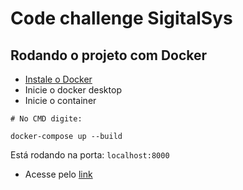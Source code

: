 # Code challenge SigitalSys

## Rodando o projeto com Docker

- [Instale o Docker](https://www.docker.com/products/docker-desktop/)
- Inicie o docker desktop
- Inicie o container
```
# No CMD digite:

docker-compose up --build
```

Está rodando na porta: `localhost:8000`
- Acesse pelo [link](http://localhost:8000/)